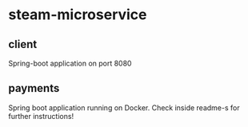 # steam-microservice

## client
Spring-boot application on port 8080

## payments
Spring boot application running on Docker.
Check inside readme-s for further instructions!
